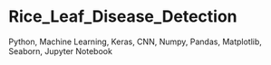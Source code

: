 # Rice_Leaf_Disease_Detection
Python, Machine Learning, Keras, CNN, Numpy, Pandas, Matplotlib, Seaborn, Jupyter Notebook
